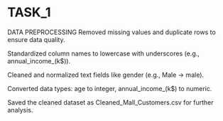 # TASK_1
DATA PREPROCESSING
Removed missing values and duplicate rows to ensure data quality.

Standardized column names to lowercase with underscores (e.g., annual_income_(k$)).

Cleaned and normalized text fields like gender (e.g., Male → male).

Converted data types: age to integer, annual_income_(k$) to numeric.

Saved the cleaned dataset as Cleaned_Mall_Customers.csv for further analysis.
